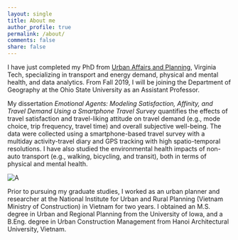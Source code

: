 ```yaml
---
layout: single
title: About me
author_profile: true
permalink: /about/
comments: false
share: false
---
```


I have just completed my PhD from [Urban Affairs and Planning](https://www.spia.vt.edu/uap/), Virginia Tech, specializing in transport and energy demand, physical and mental health, and data analytics. From Fall 2019, I will be joining the Department of Geography at the Ohio State University as an Assistant Professor. 

My dissertation _Emotional Agents: Modeling Satisfaction, Affinity, and Travel Demand Using a Smartphone Travel Survey_ quantifies the effects of travel satisfaction and travel-liking attitude on travel demand (e.g., mode choice, trip frequency, travel time) and overall subjective well-being. The data were collected using a smartphone-based travel survey with a multiday activity-travel diary and GPS tracking with high spatio-temporal resolutions. I have also studied the environmental health impacts of non-auto transport (e.g., walking, bicycling, and transit), both in terms of physical and mental health. 

![A](http://blogs.lt.vt.edu/travelmood/files/2018/11/canvas.png) 

Prior to pursuing my graduate studies, I worked as an urban planner and researcher at the National Institute for Urban and Rural Planning (Vietnam Ministry of Construction) in Vietnam for two years. I obtained an M.S. degree in Urban and Regional Planning from the University of Iowa, and a B.Eng. degree in Urban Construction Management from Hanoi Architectural University, Vietnam. 


